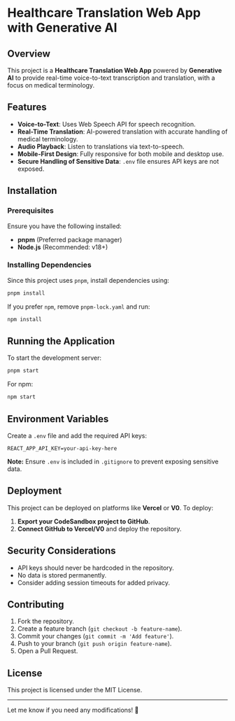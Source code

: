 # Healthcare Translation Web App with Generative AI

## Overview
This project is a **Healthcare Translation Web App** powered by **Generative AI** to provide real-time voice-to-text transcription and translation, with a focus on medical terminology.

## Features
- **Voice-to-Text**: Uses Web Speech API for speech recognition.
- **Real-Time Translation**: AI-powered translation with accurate handling of medical terminology.
- **Audio Playback**: Listen to translations via text-to-speech.
- **Mobile-First Design**: Fully responsive for both mobile and desktop use.
- **Secure Handling of Sensitive Data**: `.env` file ensures API keys are not exposed.

## Installation
### Prerequisites
Ensure you have the following installed:
- **pnpm** (Preferred package manager)
- **Node.js** (Recommended: v18+)

### Installing Dependencies
Since this project uses `pnpm`, install dependencies using:
```bash
pnpm install
```
If you prefer `npm`, remove `pnpm-lock.yaml` and run:
```bash
npm install
```

## Running the Application
To start the development server:
```bash
pnpm start
```
For npm:
```bash
npm start
```

## Environment Variables
Create a `.env` file and add the required API keys:
```
REACT_APP_API_KEY=your-api-key-here
```
**Note:** Ensure `.env` is included in `.gitignore` to prevent exposing sensitive data.

## Deployment
This project can be deployed on platforms like **Vercel** or **V0**. To deploy:
1. **Export your CodeSandbox project to GitHub**.
2. **Connect GitHub to Vercel/V0** and deploy the repository.

## Security Considerations
- API keys should never be hardcoded in the repository.
- No data is stored permanently.
- Consider adding session timeouts for added privacy.

## Contributing
1. Fork the repository.
2. Create a feature branch (`git checkout -b feature-name`).
3. Commit your changes (`git commit -m 'Add feature'`).
4. Push to your branch (`git push origin feature-name`).
5. Open a Pull Request.

## License
This project is licensed under the MIT License.

---
Let me know if you need any modifications! 🚀

